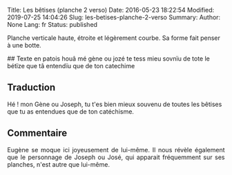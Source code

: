 Title: Les bêtises (planche 2 verso)
Date: 2016-05-23 18:22:54
Modified: 2019-07-25 14:04:26
Slug: les-betises-planche-2-verso
Summary: 
Author: None
Lang: fr
Status: published

Planche  verticale haute, étroite et légèrement courbe. Sa forme fait penser à une botte. 

<img style="float: left;" alt="" src="{static}/images/planche_2_verso.png">
## Texte en patois
houâ mé gène ou jozé te tess mieu sovnïu de tote le bétïze que tâ entendïu que de ton  catechime 

## Traduction
Hé ! mon Gène ou Joseph, tu t'es bien mieux souvenu de toutes les bêtises que tu as entendues que de ton catéchisme.

## Commentaire
<p style=text-align:justify;">Eugène se moque ici joyeusement de lui-même. Il nous révèle également que le personnage de Joseph ou José, qui apparait fréquemment sur ses planches, n'est autre que lui-même.</p>

